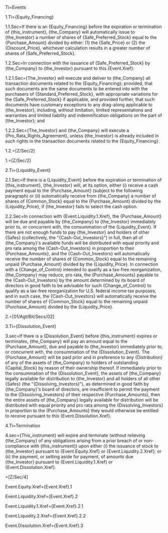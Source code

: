 Ti=Events

1.Ti={Equity_Financing}

1.1.Sec=If there is an {Equity_Financing} before the expiration or termination of {this_instrument}, {the_Company} will automatically issue to {the_Investor} a number of shares of {Safe_Preferred_Stock} equal to the {Purchase_Amount} divided by either: (1) the {Safe_Price} or (2) the {Discount_Price}, whichever calculation results in a greater number of shares of {Safe_Preferred_Stock}.


1.2.Sec=In connection with the issuance of {Safe_Preferred_Stock} by {the_Company} to {the_Investor} pursuant to this {Event.Xref}: 

1.2.1.Sec={The_Investor} will execute and deliver to {the_Company} all transaction documents related to the {Equity_Financing}; provided, that such documents are the same documents to be entered into with the purchasers of {Standard_Preferred_Stock}, with appropriate variations for the {Safe_Preferred_Stock} if applicable, and provided further, that such documents have customary exceptions to any drag-along applicable to {the_Investor}, including, without limitation, limited representations and warranties and limited liability and indemnification obligations on the part of {the_Investor}; and

1.2.2.Sec={The_Investor} and {the_Company} will execute a {Pro_Rata_Rights_Agreement}, unless {the_Investor} is already included in such rights in the transaction documents related to the {Equity_Financing}.

1.2.=[Z/Sec/2]

1.=[Z/Sec/2]

2.Ti={Liquidity_Event}

2.1.Sec=If there is a {Liquidity_Event} before the expiration or termination of {this_instrument}, {the_Investor} will, at its option, either (i) receive a cash payment equal to the {Purchase_Amount} (subject to the following paragraph) or (ii) automatically receive from {the_Company} a number of shares of {Common_Stock} equal to the {Purchase_Amount} divided by the {Liquidity_Price}, if {the_Investor} fails to select the cash option. 

2.2.Sec=In connection with {Event.Liquidity.1.Xref}, the {Purchase_Amount} will be due and payable by {the_Company} to {the_Investor} immediately prior to, or concurrent with, the consummation of the {Liquidity_Event}. If there are not enough funds to pay {the_Investor} and holders of other {Safes} (collectively, the "{Cash-Out_Investors}") in full, then all of {the_Company}'s available funds will be distributed with equal priority and pro rata among the {Cash-Out_Investors} in proportion to their {Purchase_Amounts}, and the {Cash-Out_Investors} will automatically receive the number of shares of {Common_Stock} equal to the remaining unpaid {Purchase_Amount} divided by the {Liquidity_Price}.  In connection with a {Change_of_Control} intended to qualify as a tax-free reorganization, {the_Company} may reduce, pro rata, the {Purchase_Amounts} payable to the {Cash-Out_Investors} by the amount determined by its board of directors in good faith to be advisable for such {Change_of_Control} to qualify as a tax-free reorganization for U.S. federal income tax purposes, and in such case, the {Cash-Out_Investors} will automatically receive the number of shares of {Common_Stock} equal to the remaining unpaid {Purchase_Amount} divided by the {Liquidity_Price}.

2.=[01/Agt/Bit/Secs/02]

3.Ti={Dissolution_Event}

3.sec=If there is a {Dissolution_Event} before {this_instrument} expires or terminates, {the_Company} will pay an amount equal to the {Purchase_Amount}, due and payable to {the_Investor} immediately prior to, or concurrent with, the consummation of the {Dissolution_Event}. The {Purchase_Amount} will be paid prior and in preference to any {Distribution} of any of the assets of {the_Company} to holders of outstanding {Capital_Stock} by reason of their ownership thereof. If immediately prior to the consummation of the {Dissolution_Event}, the assets of {the_Company} legally available for distribution to {the_Investor} and all holders of all other {Safes} (the "{Dissolving_Investors}"), as determined in good faith by {the_Company}'s board of directors, are insufficient to permit the payment to the {Dissolving_Investors} of their respective {Purchase_Amounts}, then the entire assets of {the_Company} legally available for distribution will be distributed with equal priority and pro rata among the {Dissolving_Investors} in proportion to the {Purchase_Amounts} they would otherwise be entitled to receive pursuant to this {Event.Dissolution.Xref}.

4.Ti=Termination

4.sec={This_instrument} will expire and terminate (without relieving {the_Company} of any obligations arising from a prior breach of or non-compliance with {this_instrument}) upon either (i) the issuance of stock to {the_Investor} pursuant to {Event.Equity.Xref} or {Event.Liquidity.2.Xref}; or (ii) the payment, or setting aside for payment, of amounts due {the_Investor} pursuant to {Event.Liquidity.1.Xref} or {Event.Dissolution.Xref}.

=[Z/Sec/4]

Event.Equity.Xref={Event.Xref}.1

Event.Liquidity.Xref={Event.Xref}.2

Event.Liquidity.1.Xref={Event.Xref}.2.1

Event.Liquidity.2.Xref={Event.Xref}.2.2

Event.Dissolution.Xref={Event.Xref}.3
